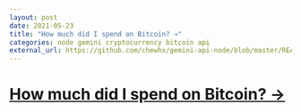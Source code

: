 ```yaml
---
layout: post
date: 2021-05-23
title: "How much did I spend on Bitcoin? →"
categories: node gemini cryptocurrency bitcoin api
external_url: https://github.com/chewhx/gemini-api-node/blob/master/README.md
---
```


# [How much did I spend on Bitcoin? → ](https://github.com/chewhx/gemini-api-node/blob/master/README.md)
